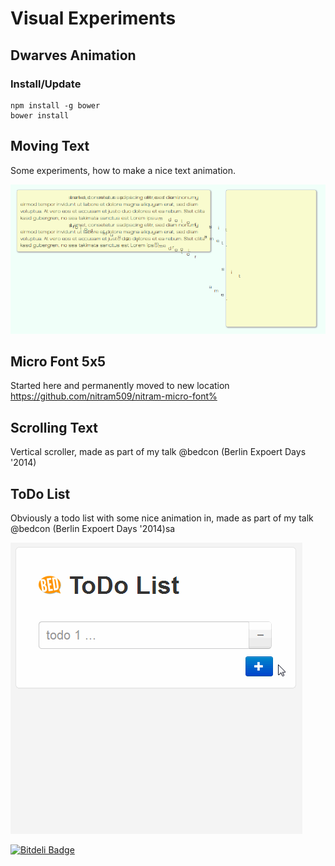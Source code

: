Visual Experiments
==================

Dwarves Animation
------------------

### Install/Update

````
npm install -g bower
bower install
````


Moving Text
------------------
Some experiments, how to make a nice text animation.

![Demo recording](/moving-text-vanilla-js/moving-text-demo.gif?raw=true)

Micro Font 5x5
------------------
Started here and permanently moved to new location
https://github.com/nitram509/nitram-micro-font%

Scrolling Text
------------------
Vertical scroller, made as part of my talk @bedcon (Berlin Expoert Days '2014)


ToDo List
------------------
Obviously a todo list with some nice animation in, made as part of my talk @bedcon (Berlin Expoert Days '2014)sa

![Demo recording](/todo-list/img/todo-list-anim.gif?raw=true)


[![Bitdeli Badge](https://d2weczhvl823v0.cloudfront.net/nitram509/visual-experiments/trend.png)](https://bitdeli.com/free "Bitdeli Badge")

